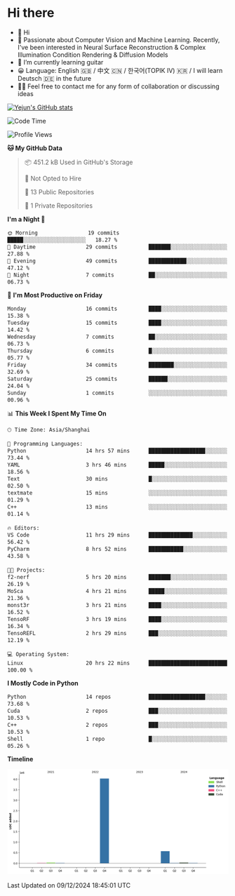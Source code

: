 # Hi there
- 👋 Hi
- 🔭 Passionate about Computer Vision and Machine Learning. Recently, I've been interested in Neural Surface Reconstruction & Complex Illumination Condition Rendering & Diffusion Models
- 🌱 I’m currently learning guitar
- 😀 Language: English 🇬🇧 / 中文 🇨🇳 / 한국어(TOPIK IV) 🇰🇷 / I will learn Deutsch 🇩🇪 in the future
- 🙋‍♂️ Feel free to contact me for any form of collaboration or discussing ideas


<!-- <img height="195px" src="https://github-readme-stats.vercel.app/api?username=yejun688&count_private=true&show_icons=true&hide_rank=true&title_color=0969da&bg_color=ffffff00&text_color=57606a&disable_animations=true"><img height="195px" src="https://github-readme-stats.vercel.app/api/top-langs?username=yejun688&layout=compact&title_color=0969da&bg_color=ffffff00&text_color=57606a"> -->

[![Yejun's GitHub stats](https://github-readme-stats.vercel.app/api?username=yejun688)](https://github.com/yejun688/github-readme-stats)

<!---
yejun688/yejun688 is a ✨ special ✨ repository because its `README.md` (this file) appears on your GitHub profile.
You can click the Preview link to take a look at your changes.
--->

<!--START_SECTION:waka-->
![Code Time](http://img.shields.io/badge/Code%20Time-579%20hrs%2048%20mins-blue)

![Profile Views](http://img.shields.io/badge/Profile%20Views-6-blue)

**🐱 My GitHub Data** 

> 📦 451.2 kB Used in GitHub's Storage 
 > 
> 🚫 Not Opted to Hire
 > 
> 📜 13 Public Repositories 
 > 
> 🔑 1 Private Repositories 
 > 
**I'm a Night 🦉** 

```text
🌞 Morning                19 commits          █████░░░░░░░░░░░░░░░░░░░░   18.27 % 
🌆 Daytime                29 commits          ███████░░░░░░░░░░░░░░░░░░   27.88 % 
🌃 Evening                49 commits          ████████████░░░░░░░░░░░░░   47.12 % 
🌙 Night                  7 commits           ██░░░░░░░░░░░░░░░░░░░░░░░   06.73 % 
```
📅 **I'm Most Productive on Friday** 

```text
Monday                   16 commits          ████░░░░░░░░░░░░░░░░░░░░░   15.38 % 
Tuesday                  15 commits          ████░░░░░░░░░░░░░░░░░░░░░   14.42 % 
Wednesday                7 commits           ██░░░░░░░░░░░░░░░░░░░░░░░   06.73 % 
Thursday                 6 commits           █░░░░░░░░░░░░░░░░░░░░░░░░   05.77 % 
Friday                   34 commits          ████████░░░░░░░░░░░░░░░░░   32.69 % 
Saturday                 25 commits          ██████░░░░░░░░░░░░░░░░░░░   24.04 % 
Sunday                   1 commits           ░░░░░░░░░░░░░░░░░░░░░░░░░   00.96 % 
```


📊 **This Week I Spent My Time On** 

```text
🕑︎ Time Zone: Asia/Shanghai

💬 Programming Languages: 
Python                   14 hrs 57 mins      ██████████████████░░░░░░░   73.44 % 
YAML                     3 hrs 46 mins       █████░░░░░░░░░░░░░░░░░░░░   18.56 % 
Text                     30 mins             █░░░░░░░░░░░░░░░░░░░░░░░░   02.50 % 
textmate                 15 mins             ░░░░░░░░░░░░░░░░░░░░░░░░░   01.29 % 
C++                      13 mins             ░░░░░░░░░░░░░░░░░░░░░░░░░   01.14 % 

🔥 Editors: 
VS Code                  11 hrs 29 mins      ██████████████░░░░░░░░░░░   56.42 % 
PyCharm                  8 hrs 52 mins       ███████████░░░░░░░░░░░░░░   43.58 % 

🐱‍💻 Projects: 
f2-nerf                  5 hrs 20 mins       ███████░░░░░░░░░░░░░░░░░░   26.19 % 
MoSca                    4 hrs 21 mins       █████░░░░░░░░░░░░░░░░░░░░   21.36 % 
monst3r                  3 hrs 21 mins       ████░░░░░░░░░░░░░░░░░░░░░   16.52 % 
TensoRF                  3 hrs 19 mins       ████░░░░░░░░░░░░░░░░░░░░░   16.34 % 
TensoREFL                2 hrs 29 mins       ███░░░░░░░░░░░░░░░░░░░░░░   12.19 % 

💻 Operating System: 
Linux                    20 hrs 22 mins      █████████████████████████   100.00 % 
```

**I Mostly Code in Python** 

```text
Python                   14 repos            ██████████████████░░░░░░░   73.68 % 
Cuda                     2 repos             ███░░░░░░░░░░░░░░░░░░░░░░   10.53 % 
C++                      2 repos             ███░░░░░░░░░░░░░░░░░░░░░░   10.53 % 
Shell                    1 repo              █░░░░░░░░░░░░░░░░░░░░░░░░   05.26 % 
```



**Timeline**

![Lines of Code chart](https://raw.githubusercontent.com/yejun688/yejun688/main/assets/bar_graph.png)


 Last Updated on 09/12/2024 18:45:01 UTC
<!--END_SECTION:waka-->
